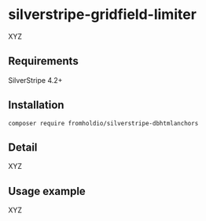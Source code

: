 # silverstripe-gridfield-limiter

XYZ

## Requirements

SilverStripe 4.2+

## Installation

`composer require fromholdio/silverstripe-dbhtmlanchors`

## Detail

XYZ

## Usage example

XYZ

```php

```
